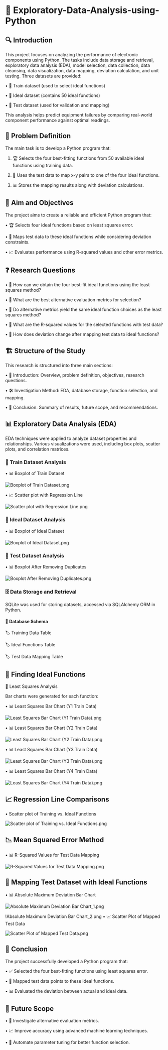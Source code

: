 # 📘 Exploratory-Data-Analysis-using-Python

## 🔍 Introduction

This project focuses on analyzing the performance of electronic components using Python. The tasks include data storage and retrieval, exploratory data analysis (EDA), model selection, data collection, data cleansing, data visualization, data mapping, deviation calculation, and unit testing. Three datasets are provided:

• 📂 Train dataset (used to select ideal functions)

• 📂 Ideal dataset (contains 50 ideal functions)

• 📂 Test dataset (used for validation and mapping)

This analysis helps predict equipment failures by comparing real-world component performance against optimal readings.

## 🎯 Problem Definition

The main task is to develop a Python program that:

1. 🏆 Selects the four best-fitting functions from 50 available ideal functions using training data.

2. 🔗 Uses the test data to map x-y pairs to one of the four ideal functions.

3. 📊 Stores the mapping results along with deviation calculations.

## 🎯 Aim and Objectives

The project aims to create a reliable and efficient Python program that:

• 🏆 Selects four ideal functions based on least squares error.

• 🔗 Maps test data to these ideal functions while considering deviation constraints.

• 📈 Evaluates performance using R-squared values and other error metrics.

## ❓ Research Questions

• 📌 How can we obtain the four best-fit ideal functions using the least squares method?

• 📌 What are the best alternative evaluation metrics for selection?

• 📌 Do alternative metrics yield the same ideal function choices as the least squares method?

• 📌 What are the R-squared values for the selected functions with test data?

• 📌 How does deviation change after mapping test data to ideal functions?

## 🏗 Structure of the Study

This research is structured into three main sections:

• 📖 Introduction: Overview, problem definition, objectives, research questions.

• 🛠 Investigation Method: EDA, database storage, function selection, and mapping.

• 📌 Conclusion: Summary of results, future scope, and recommendations.

## 📊 Exploratory Data Analysis (EDA)

EDA techniques were applied to analyze dataset properties and relationships. Various visualizations were used, including box plots, scatter plots, and correlation matrices.

### 📂 Train Dataset Analysis

• 📊 Boxplot of Train Dataset

![Boxplot of Train Dataset.png](https://github.com/Kaushik-Puttaswamy/Exploratory-Data-Analysis-using-Python/blob/dev/Images/Boxplot%20of%20Train%20Dataset.png)

• 📈 Scatter plot with Regression Line

![Scatter plot with Regression Line.png](https://github.com/Kaushik-Puttaswamy/Exploratory-Data-Analysis-using-Python/blob/dev/Images/Scatter%20plot%20with%20Regression%20Line.png)

### 📂 Ideal Dataset Analysis

• 📊 Boxplot of Ideal Dataset

![Boxplot of Ideal Dataset.png](https://github.com/Kaushik-Puttaswamy/Exploratory-Data-Analysis-using-Python/blob/dev/Images/Boxplot%20of%20Ideal%20Dataset.png)

### 📂 Test Dataset Analysis

• 📊 Boxplot After Removing Duplicates

![Boxplot After Removing Duplicates.png](https://github.com/Kaushik-Puttaswamy/Exploratory-Data-Analysis-using-Python/blob/dev/Images/Boxplot%20After%20Removing%20Duplicates.png)

### 🗄 Data Storage and Retrieval

SQLite was used for storing datasets, accessed via SQLAlchemy ORM in Python.

#### 📌 Database Schema

🏷 Training Data Table

🏷 Ideal Functions Table

🏷 Test Data Mapping Table

## 🔎 Finding Ideal Functions

📐 Least Squares Analysis

Bar charts were generated for each function:

• 📊 Least Squares Bar Chart (Y1 Train Data)

![Least Squares Bar Chart (Y1 Train Data).png](https://github.com/Kaushik-Puttaswamy/Exploratory-Data-Analysis-using-Python/blob/dev/Images/Least%20Squares%20Bar%20Chart%20(Y1%20Train%20Data).png)

• 📊 Least Squares Bar Chart (Y2 Train Data)

![Least Squares Bar Chart (Y2 Train Data).png](https://github.com/Kaushik-Puttaswamy/Exploratory-Data-Analysis-using-Python/blob/dev/Images/Least%20Squares%20Bar%20Chart%20(Y2%20Train%20Data).png)

• 📊 Least Squares Bar Chart (Y3 Train Data)

![Least Squares Bar Chart (Y3 Train Data).png](https://github.com/Kaushik-Puttaswamy/Exploratory-Data-Analysis-using-Python/blob/dev/Images/Least%20Squares%20Bar%20Chart%20(Y3%20Train%20Data).png)

• 📊 Least Squares Bar Chart (Y4 Train Data)

![Least Squares Bar Chart (Y4 Train Data).png](https://github.com/Kaushik-Puttaswamy/Exploratory-Data-Analysis-using-Python/blob/dev/Images/Least%20Squares%20Bar%20Chart%20(Y4%20Train%20Data).png)

## 📈 Regression Line Comparisons

• Scatter plot of Training vs. Ideal Functions

![Scatter plot of Training vs. Ideal Functions.png](https://github.com/Kaushik-Puttaswamy/Exploratory-Data-Analysis-using-Python/blob/dev/Images/Scatter%20plot%20of%20Training%20vs.%20Ideal%20Functions.png)

## 📉 Mean Squared Error Method

• 📊 R-Squared Values for Test Data Mapping

![R-Squared Values for Test Data Mapping.png](https://github.com/Kaushik-Puttaswamy/Exploratory-Data-Analysis-using-Python/blob/dev/Images/R-Squared%20Values%20for%20Test%20Data%20Mapping.png)

## 🔗 Mapping Test Dataset with Ideal Functions

• 📊 Absolute Maximum Deviation Bar Chart

![Absolute Maximum Deviation Bar Chart_1.png](https://github.com/Kaushik-Puttaswamy/Exploratory-Data-Analysis-using-Python/blob/dev/Images/Absolute%20Maximum%20Deviation%20Bar%20Chart_1.png)

!Absolute Maximum Deviation Bar Chart_2.png[](https://github.com/Kaushik-Puttaswamy/Exploratory-Data-Analysis-using-Python/blob/dev/Images/Absolute%20Maximum%20Deviation%20Bar%20Chart_2.png)
• 📈 Scatter Plot of Mapped Test Data

![Scatter Plot of Mapped Test Data.png](https://github.com/Kaushik-Puttaswamy/Exploratory-Data-Analysis-using-Python/blob/dev/Images/Scatter%20Plot%20of%20Mapped%20Test%20Data.png)

## 🏁 Conclusion

The project successfully developed a Python program that:

• ✅ Selected the four best-fitting functions using least squares error.

• 🔗 Mapped test data points to these ideal functions.

• 📊 Evaluated the deviation between actual and ideal data.

## 🚀 Future Scope

• 🔎 Investigate alternative evaluation metrics.

• 📈 Improve accuracy using advanced machine learning techniques.

• 🤖 Automate parameter tuning for better function selection.

